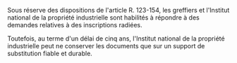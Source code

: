 Sous réserve des dispositions de l'article R. 123-154, les greffiers et l'Institut national de la propriété industrielle sont habilités à répondre à des demandes relatives à des inscriptions radiées.

Toutefois, au terme d'un délai de cinq ans, l'Institut national de la propriété industrielle peut ne conserver les documents que sur un support de substitution fiable et durable.
